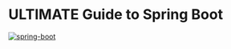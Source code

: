 # ULTIMATE Guide to Spring Boot

<a href="https://www.youtube.com/watch?v=Nv2DERaMx-4"> <img src="https://i.ibb.co/c1F7TNM/image.png" alt="spring-boot"> </a>